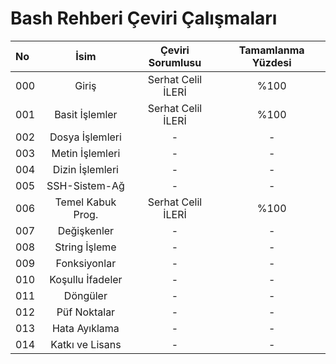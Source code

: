 # Bash Rehberi Çeviri Çalışmaları

No   |        İsim       | Çeviri Sorumlusu   | Tamamlanma Yüzdesi
:--- |        :---:      |        :---:       |       :---:
000  |        Giriş      | Serhat Celil İLERİ |       %100
001  |   Basit İşlemler  | Serhat Celil İLERİ |       %100
002  |  Dosya İşlemleri  |          -         |         -
003  |  Metin İşlemleri  |          -         |         -
004  |  Dizin İşlemleri  |          -         |         -
005  |   SSH-Sistem-Ağ   |          -         |         -
006  | Temel Kabuk Prog. | Serhat Celil İLERİ |       %100
007  |    Değişkenler    |          -         |         -
008  |   String İşleme   |          -         |         -
009  |    Fonksiyonlar   |          -         |         -
010  | Koşullu İfadeler  |          -         |         -
011  |      Döngüler     |          -         |         -
012  |    Püf Noktalar   |          -         |         -
013  |   Hata Ayıklama   |          -         |         -
014  |  Katkı ve Lisans  |          -         |         -
